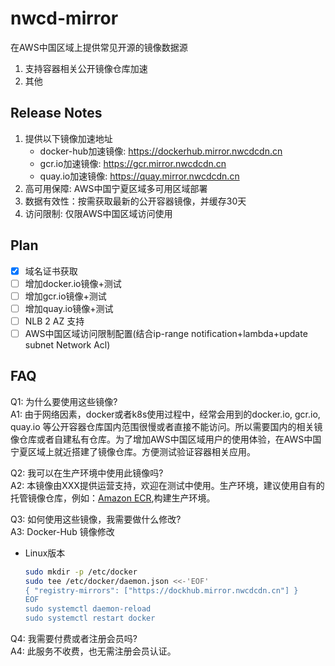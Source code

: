 # nwcd-mirror
在AWS中国区域上提供常见开源的镜像数据源
1. 支持容器相关公开镜像仓库加速
2. 其他


## Release Notes
1. 提供以下镜像加速地址<br>
   - docker-hub加速镜像: https://dockerhub.mirror.nwcdcdn.cn
   - gcr.io加速镜像: https://gcr.mirror.nwcdcdn.cn
   - quay.io加速镜像: https://quay.mirror.nwcdcdn.cn
2. 高可用保障: AWS中国宁夏区域多可用区域部署
3. 数据有效性：按需获取最新的公开容器镜像，并缓存30天
4. 访问限制: 仅限AWS中国区域访问使用

## Plan
* [X] 域名证书获取
* [ ] 增加docker.io镜像+测试
* [ ] 增加gcr.io镜像+测试
* [ ] 增加quay.io镜像+测试
* [ ] NLB 2 AZ 支持
* [ ] AWS中国区域访问限制配置(结合ip-range notification+lambda+update subnet Network Acl)

## FAQ
Q1: 为什么要使用这些镜像?<br>
A1: 由于网络因素，docker或者k8s使用过程中，经常会用到的docker.io, gcr.io, quay.io 等公开容器仓库国内范围很慢或者直接不能访问。所以需要国内的相关镜像仓库或者自建私有仓库。为了增加AWS中国区域用户的使用体验，在AWS中国宁夏区域上就近搭建了镜像仓库。方便测试验证容器相关应用。

Q2: 我可以在生产环境中使用此镜像吗?<br>
A2: 本镜像由XXX提供运营支持，欢迎在测试中使用。生产环境，建议使用自有的托管镜像仓库，例如：[Amazon ECR](https://aws.amazon.com/cn/ecr/),构建生产环境。

Q3: 如何使用这些镜像，我需要做什么修改?<br>
A3: Docker-Hub 镜像修改
- Linux版本
    ```Bash
    sudo mkdir -p /etc/docker 
    sudo tee /etc/docker/daemon.json <<-'EOF'
    { "registry-mirrors": ["https://dockhub.mirror.nwcdcdn.cn"] } 
    EOF 
    sudo systemctl daemon-reload 
    sudo systemctl restart docker
    ```

Q4: 我需要付费或者注册会员吗?<br>
A4: 此服务不收费，也无需注册会员认证。